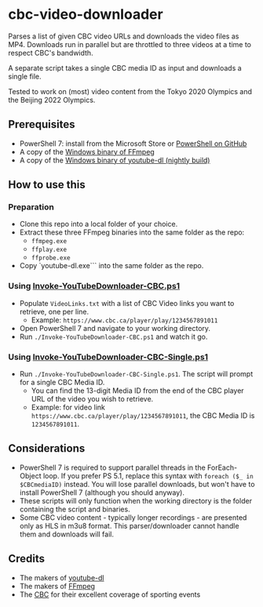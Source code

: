 # cbc-video-downloader

Parses a list of given CBC video URLs and downloads the video files as MP4. Downloads run in parallel but are throttled to three videos at a time to respect CBC's bandwidth.

A separate script takes a single CBC media ID as input and downloads a single file.

Tested to work on (most) video content from the Tokyo 2020 Olympics and the Beijing 2022 Olympics.

## Prerequisites

* PowerShell 7: install from the Microsoft Store or [PowerShell on GitHub](https://github.com/PowerShell/PowerShell)
* A copy of the [Windows binary of FFmpeg](https://ffmpeg.org/download.html#build-windows)
* A copy of the [Windows binary of youtube-dl (nightly build)](https://github.com/ytdl-org/ytdl-nightly/releases/)

## How to use this

### Preparation

* Clone this repo into a local folder of your choice.
* Extract these three FFmpeg binaries into the same folder as the repo:
  * `ffmpeg.exe`
  * `ffplay.exe`
  * `ffprobe.exe`
* Copy `youtube-dl.exe``` into the same folder as the repo.

### Using [Invoke-YouTubeDownloader-CBC.ps1](https://github.com/dbensmith/cbc-video-downloader/blob/4421de21b3c6629241dd36281cd345ecb219b7b3/Invoke-YouTubeDownloader-CBC.ps1)

* Populate `VideoLinks.txt` with a list of CBC Video links you want to retrieve, one per line.
  * Example: `https://www.cbc.ca/player/play/1234567891011`
* Open PowerShell 7 and navigate to your working directory.
* Run `./Invoke-YouTubeDownloader-CBC.ps1` and watch it go.

### Using [Invoke-YouTubeDownloader-CBC-Single.ps1](https://github.com/dbensmith/cbc-video-downloader/blob/4421de21b3c6629241dd36281cd345ecb219b7b3/Invoke-YouTubeDownloader-CBC-Single.ps1)

* Run `./Invoke-YouTubeDownloader-CBC-Single.ps1`. The script will prompt for a single CBC Media ID.
  * You can find the 13-digit Media ID from the end of the CBC player URL of the video you wish to retrieve.
  * Example: for video link `https://www.cbc.ca/player/play/1234567891011`, the CBC Media ID is `1234567891011`.

## Considerations

* PowerShell 7 is required to support parallel threads in the ForEach-Object loop. If you prefer PS 5.1, replace this syntax with `foreach ($_ in $CBCmediaID)` instead. You will lose parallel downloads, but won't have to install PowerShell 7 (although you should anyway).
* These scripts will only function when the working directory is the folder containing the script and binaries.
* Some CBC video content - typically longer recordings - are presented only as HLS in m3u8 format. This parser/downloader cannot handle them and downloads will fail.

## Credits

* The makers of [youtube-dl](https://github.com/ytdl-org/youtube-dl)
* The makers of [FFmpeg](https://www.ffmpeg.org/)
* The [CBC](https://www.cbc.ca/) for their excellent coverage of sporting events
